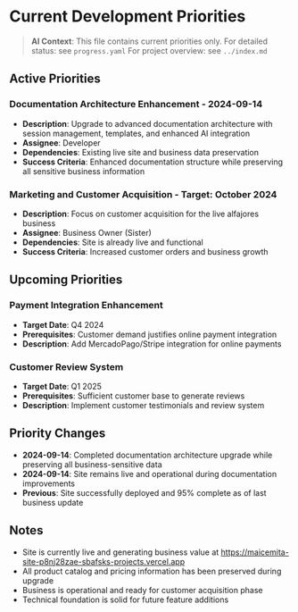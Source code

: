 # Current Development Priorities

> **AI Context**: This file contains current priorities only.
> For detailed status: see `progress.yaml`
> For project overview: see `../index.md`

## Active Priorities

### Documentation Architecture Enhancement - 2024-09-14
- **Description**: Upgrade to advanced documentation architecture with session management, templates, and enhanced AI integration
- **Assignee**: Developer
- **Dependencies**: Existing live site and business data preservation
- **Success Criteria**: Enhanced documentation structure while preserving all sensitive business information

### Marketing and Customer Acquisition - Target: October 2024
- **Description**: Focus on customer acquisition for the live alfajores business
- **Assignee**: Business Owner (Sister)
- **Dependencies**: Site is already live and functional
- **Success Criteria**: Increased customer orders and business growth

## Upcoming Priorities

### Payment Integration Enhancement
- **Target Date**: Q4 2024
- **Prerequisites**: Customer demand justifies online payment integration
- **Description**: Add MercadoPago/Stripe integration for online payments

### Customer Review System
- **Target Date**: Q1 2025
- **Prerequisites**: Sufficient customer base to generate reviews
- **Description**: Implement customer testimonials and review system

## Priority Changes

- **2024-09-14**: Completed documentation architecture upgrade while preserving all business-sensitive data
- **2024-09-14**: Site remains live and operational during documentation improvements
- **Previous**: Site successfully deployed and 95% complete as of last business update

## Notes

- Site is currently live and generating business value at https://maicemita-site-p8nj28zae-sbafsks-projects.vercel.app
- All product catalog and pricing information has been preserved during upgrade
- Business is operational and ready for customer acquisition phase
- Technical foundation is solid for future feature additions